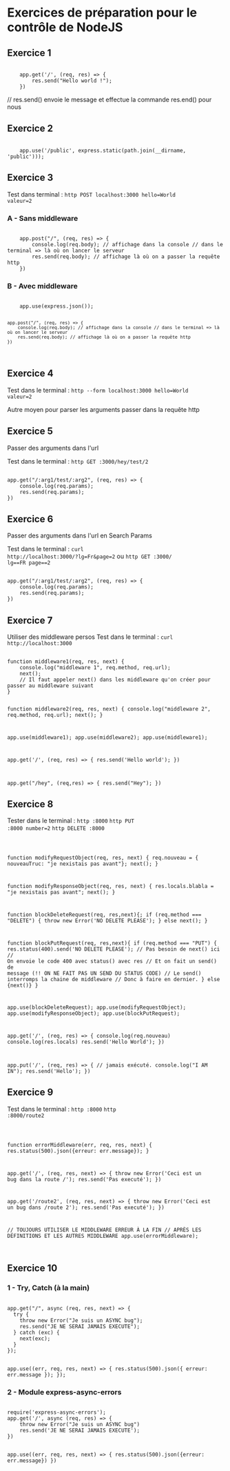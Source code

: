 # Exercices de préparation pour le contrôle de NodeJS

## Exercice 1
<code>
    app.get('/', (req, res) => {
        res.send("Hello world !"); 
    })
</code>
<p>
    // res.send() envoie le message et effectue la commande res.end() pour nous
</p>

## Exercice 2
<code>
    app.use('/public', express.static(path.join(__dirname, 'public')));
</code>

## Exercice 3
Test dans terminal : <code>http POST localhost:3000 hello=World valeur=2</code>
### A - Sans middleware
<code>
    app.post("/", (req, res) => {
        console.log(req.body); // affichage dans la console // dans le terminal => là où on lancer le serveur
        res.send(req.body); // affichage là où on a passer la requête http
    }) 
</code>

### B - Avec middleware
<code>
    app.use(express.json());

    app.post("/", (req, res) => {
        console.log(req.body); // affichage dans la console // dans le terminal => là où on lancer le serveur
        res.send(req.body); // affichage là où on a passer la requête http
    }) 
</code>

## Exercice 4
Test dans le terminal : <code>http --form localhost:3000 hello=World valeur=2</code>
<p>
    Autre moyen pour parser les arguments passer dans la requête http
</p>

## Exercice 5
<p>
Passer des arguments dans l'url
</p>

Test dans le terminal : <code>http GET :3000/hey/test/2</code>

<code>
app.get("/:arg1/test/:arg2", (req, res) => {
    console.log(req.params);
    res.send(req.params);
})
</code>

## Exercice 6
<p>
Passer des arguments dans l'url en Search Params
</p>

Test dans le terminal : <code>curl http://localhost:3000/\?lg\=Fr\&page\=2</code> ou <code>http GET :3000/ lg==FR page==2
</code>

<code>
app.get("/:arg1/test/:arg2", (req, res) => {
    console.log(req.params);
    res.send(req.params);
})
</code>

## Exercice 7
Utiliser des middleware persos
Test dans le terminal : <code>curl http://localhost:3000</code>

<code>
function middleware1(req, res, next) {
    console.log("middleware 1", req.method, req.url);
    next(); 
    // Il faut appeler next() dans les middleware qu'on créer pour passer au middleware suivant
}

function middleware2(req, res, next) {
    console.log("middleware 2", req.method, req.url);
    next(); 
}

app.use(middleware1);
app.use(middleware2);
app.use(middleware1);

app.get('/', (req, res) => {
    res.send('Hello world');
})

app.get("/hey", (req,res) => {
    res.send("Hey");
})
</code>

## Exercice 8

Tester dans le terminal : 
<code>http :8000</code>
<code>http PUT :8000 number=2</code>
<code>http DELETE :8000</code>

<code>

function modifyRequestObject(req, res, next) {
	req.nouveau = { nouveauTruc: "je nexistais pas avant"};
	next();
}

function modifyResponseObject(req, res, next) {
	res.locals.blabla = "je nexistais pas avant";
	next();
}

function blockDeleteRequest(req, res,next){;
	if (req.method === "DELETE") {
		throw new Error('NO DELETE PLEASE');
	}
	else next();
}

function blockPutRequest(req, res,next){
	if (req.method === "PUT") {
		res.status(400).send('NO DELETE PLEASE');
        // Pas besoin de next() ici
        // On envoie le code 400 avec status() avec res
        // Et on fait un send() de message (!! ON NE FAIT PAS UN SEND DU STATUS CODE)
        // Le send() interromps la chaine de middleware
        // Donc à faire en dernier.
	}
	else {next()}
}


app.use(blockDeleteRequest);
app.use(modifyRequestObject);
app.use(modifyResponseObject);
app.use(blockPutRequest);

app.get('/', (req, res) => {
	console.log(req.nouveau)
	console.log(res.locals)
	res.send('Hello World');
})

app.put('/', (req, res) => {
    // jamais exécuté.
    console.log("I AM IN"); 
	res.send('Hello');
})
</code>

## Exercice 9
Test dans le terminal : 
<code>http :8000</code>
<code>http :8000/route2</code>

<code>

function errorMiddleware(err, req, res, next) {
	res.status(500).json({erreur: err.message});
}

app.get('/', (req, res, next) => {
	throw new Error('Ceci est un bug dans la route /');
	res.send('Pas executé');
})

app.get('/route2', (req, res, next) => {
	throw new Error('Ceci est un bug dans /route 2');
	res.send('Pas executé');
})

// TOUJOURS UTILISER LE MIDDLEWARE ERREUR À LA FIN
// APRÈS LES DÉFINITIONS ET LES AUTRES MIDDLEWARE
app.use(errorMiddleware);

</code>

## Exercice 10

### 1 - Try, Catch (à la main)

<code>
app.get("/", async (req, res, next) => {
  try {
    throw new Error("Je suis un ASYNC bug");
    res.send("JE NE SERAI JAMAIS EXECUTE");
  } catch (exc) {
    next(exc);
  }
});

app.use((err, req, res, next) => {
  res.status(500).json({ erreur: err.message });
});
</code>

### 2 - Module express-async-errors

<code>
require('express-async-errors');
app.get('/', async (req, res) => {
	throw new Error("Je suis un ASYNC bug")
	res.send('JE NE SERAI JAMAIS EXECUTE');
})


app.use((err, req, res, next) => {
	res.status(500).json({erreur: err.message})
})
</code>